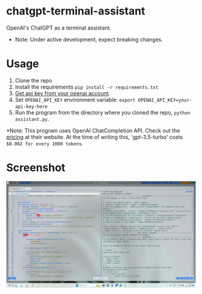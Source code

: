 # chatgpt-terminal-assistant
OpenAI's ChatGPT as a terminal assistant.

* Note: Under active development, expect breaking changes.

# Usage
1. Clone the repo
2. Install the requirements `pip install -r requirements.txt`
3. [Get api key from your openai account](https://platform.openai.com/docs/api-reference/authentication).
4. Set `OPENAI_API_KEY` environment variable: `export OPENAI_API_KEY=your-api-key-here`
5. Run the program from the directory where you cloned the repo, `python assistant.py`.

*Note: This program uses OpenAI ChatCompletion API. Check out the [pricing](https://openai.com/pricing) at their website. 
At the time of writing this, 'gpt-3.5-turbo' costs `$0.002 for every 1000 tokens`.

# Screenshot
![Screenshot](/media/assistant.png)
